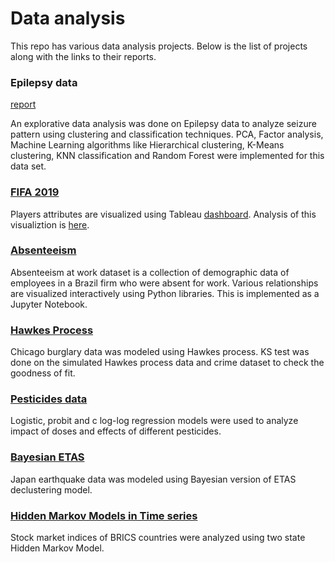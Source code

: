 # Data analysis
This repo has various data analysis projects. Below is the list of projects along with the links to their reports.

### Epilepsy data
[report](https://github.com/suhasshastry/DataAnalysis/blob/master/Epilepsy/epilepsy.pdf)

An explorative data analysis was done on Epilepsy data to analyze seizure pattern using clustering and classification techniques. PCA, Factor analysis, Machine Learning algorithms like Hierarchical clustering, K-Means clustering, KNN classification and Random Forest were implemented for this data set.

### [FIFA 2019](https://github.com/suhasshastry/DataAnalysis/blob/master/FIFA/readme.md)
Players attributes are visualized using Tableau [dashboard](https://public.tableau.com/profile/suhas.shastry#!/vizhome/FIFA_15515893209100/Dashboard1?publish=yes). Analysis of this visualiztion is [here](https://github.com/suhasshastry/DataAnalysis/blob/master/FIFA/readme.md).

### [Absenteeism](https://nbviewer.jupyter.org/github/suhasshastry/DataAnalysis/blob/master/absenteeism/absenteeism.ipynb)
Absenteeism at work dataset is a collection of demographic data of employees in a Brazil firm who were absent for work. Various relationships are visualized interactively using Python libraries. This is implemented as a Jupyter Notebook.

### [Hawkes Process](https://github.com/suhasshastry/DataAnalysis/blob/master/Hawkes%20process/report/hawkes_report.pdf)
Chicago burglary data was modeled using Hawkes process. KS test was done on the simulated Hawkes process data and
crime dataset to check the goodness of fit.

### [Pesticides data](https://github.com/suhasshastry/DataAnalysis/blob/master/Pesticides/analysis.pdf)
Logistic, probit and c log-log regression models were used to analyze impact of doses and effects of different pesticides.

### [Bayesian ETAS](https://github.com/suhasshastry/DataAnalysis/blob/master/Bayesian%20ETAS/report.pdf)
Japan earthquake data was modeled using Bayesian version of ETAS declustering model.

### [Hidden Markov Models in Time series](https://github.com/suhasshastry/DataAnalysis/blob/master/HMM/report.pdf)
Stock market indices of BRICS countries were analyzed using two state Hidden Markov Model.
